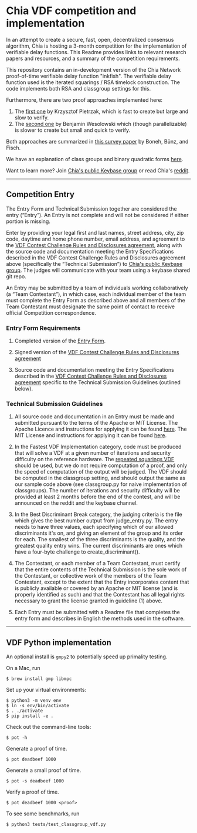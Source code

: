 # Chia VDF competition and implementation

In an attempt to create a secure, fast, open, decentralized consensus algorithm, Chia is hosting a 3-month competition for the implementation of verifiable delay functions.  This Readme provides links to relevant research papers and resources, and a summary of the competition requirements.

This repository contains an in-development version of the Chia Network proof-of-time verifiable delay function "inkfish".  The verifiable delay function used is the iterated squarings / RSA timelock construction. The code implements both RSA and classgroup settings for this.

Furthermore, there are two proof approaches implemented here:
1. The [first one](https://eprint.iacr.org/2018/627.pdf) by Krzysztof Pietrzak, which is fast to create but large and slow to verify.
2. The [second one](https://eprint.iacr.org/2018/623.pdf) by Benjamin Wesolowski which (though parallelizable) is slower to create but small and quick to verify.

Both approaches are summarized in [this survey paper](https://eprint.iacr.org/2018/712.pdf) by Boneh, Bünz, and Fisch.

We have an explanation of class groups and binary quadratic forms [here](https://www.dropbox.com/s/aqupbohwj08s1q3/bqf%20%281%29.pdf?dl=0).

Want to learn more? Join [Chia's public Keybase group](https://keybase.io/team/chia_network.public) or read Chia's [reddit](https://www.reddit.com/r/chia_vdf).

---
## Competition Entry

The Entry Form and Technical Submission together are considered the entry (“Entry”). An Entry is not complete and will not be considered if either portion is missing.

Enter by providing your legal first and last names, street address, city, zip code, daytime and home phone number, email address, and agreement to the [VDF Contest Challenge Rules and Disclosures agreement](https://www.dropbox.com/s/46b92qfvrxw8jzp/Chia%20Network%20-%20VDF%20Contest%20Rules%20and%20Disclosures%20%284%29.pdf?dl=0),  along with the source code and documentation meeting the Entry Specifications described in the VDF Contest Challenge Rules and Disclosures agreement above (specifically the “Technical Submission”) to [Chia's public Keybase group](https://keybase.io/team/chia_network.public). The judges will communicate with your team using a keybase shared git repo.

An Entry may be submitted by a team of individuals working collaboratively (a “Team Contestant”), in which case, each individual member of the team must complete the Entry Form as described above and all members of the Team Contestant must designate the same point of contact to receive official Competition correspondence.

### Entry Form Requirements

1. Completed version of the [Entry Form](https://www.dropbox.com/s/odsglm1eu9z6g8v/CHIA%20NETWORK%20APPLICATION%20FORM%204812-8893-1439%20v.1.pdf?dl=0).

2. Signed version of the [VDF Contest Challenge Rules and Disclosures agreement](https://www.dropbox.com/s/46b92qfvrxw8jzp/Chia%20Network%20-%20VDF%20Contest%20Rules%20and%20Disclosures%20%284%29.pdf?dl=0)

3. Source code and documentation meeting the Entry Specifications described in the [VDF Contest Challenge Rules and Disclosures agreement](https://www.dropbox.com/s/46b92qfvrxw8jzp/Chia%20Network%20-%20VDF%20Contest%20Rules%20and%20Disclosures%20%284%29.pdf?dl=0) specific to the Technical Submission Guidelines (outlined below).

### Technical Submission Guidelines

1. All source code and documentation in an Entry must be made and submitted pursuant to the terms of the Apache or MIT License. The Apache Licence and instructions for applying it can be found [here](https://www.apache.org/licenses/LICENSE-2.0). The MIT License and instructions for applying it can be found [here](https://opensource.org/licenses/MIT).

2. In the Fastest VDF Implementation category, code must be produced that will solve a VDF at a given number of iterations and security difficulty on the reference hardware. The [repeated squarings VDF](https://eprint.iacr.org/2018/623.pdf) should be used, but we do not require computation of a proof, and only the speed of computation of the output will be judged. The VDF should be computed in the classgroup setting, and should output the same as our sample code above (see classgroup.py for naive implementation of classgroups). The number of iterations and security difficulty will be provided at least 2 months before the end of the contest, and will be announced on the reddit and the keybase channel.

3. In the Best Discriminant Break category, the judging criteria is the file which gives the best number output from judge_entry.py. The entry needs to have three values, each specifying which of our allowed discriminants it's on, and giving an element of the group and its order for each. The smallest of the three discriminants is the quality, and the greatest quality entry wins. The current discriminants are ones which have a four-byte challenge to create_discriminant().

4. The Contestant, or each member of a Team Contestant, must certify that the entire contents of the Technical Submission is the sole work of the Contestant, or collective work of the members of the Team Contestant, except to the extent that the Entry incorporates content that is publicly available or covered by an Apache or MIT license (and is properly identified as such) and that the Contestant has all legal rights necessary to grant the license granted in guideline (1) above.

5. Each Entry must be submitted with a Readme file that completes the entry form and describes in English the methods used in the software.
---

## VDF Python implementation

An optional install is `gmpy2` to potentially speed up primality testing.

On a Mac, run

    $ brew install gmp libmpc


Set up your virtual environments:

    $ python3 -m venv env
    $ ln -s env/bin/activate
    $ . ./activate
    $ pip install -e .

Check out the command-line tools:

    $ pot -h

Generate a proof of time.

    $ pot deadbeef 1000

Generate a small proof of time.

    $ pot -s deadbeef 1000

Verify a proof of time.

    $ pot deadbeef 1000 <proof>

To see some benchmarks, run

    $ python3 tests/test_classgroup_vdf.py
